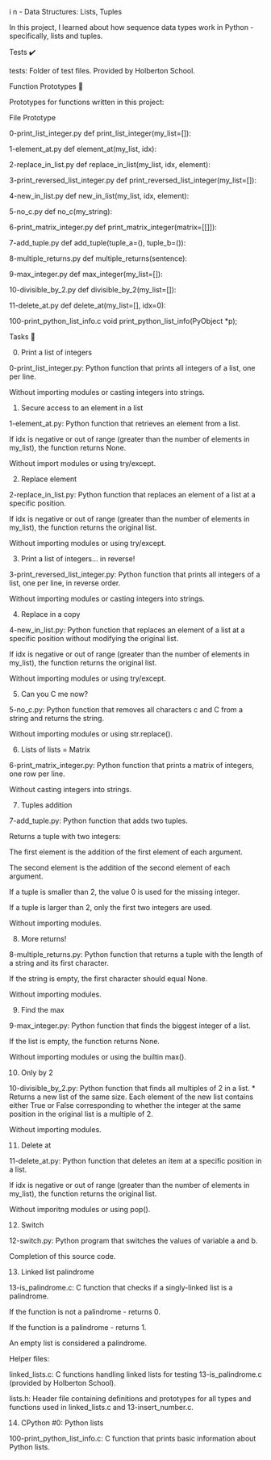 i
n - Data Structures: Lists, Tuples

In this project, I learned about how sequence data types work in Python - specifically, lists and tuples.



Tests ✔️

tests: Folder of test files. Provided by Holberton School.

Function Prototypes 💾

Prototypes for functions written in this project:



File	Prototype

0-print_list_integer.py	def print_list_integer(my_list=[]):

1-element_at.py	def element_at(my_list, idx):

2-replace_in_list.py	def replace_in_list(my_list, idx, element):

3-print_reversed_list_integer.py	def print_reversed_list_integer(my_list=[]):

4-new_in_list.py	def new_in_list(my_list, idx, element):

5-no_c.py	def no_c(my_string):

6-print_matrix_integer.py	def print_matrix_integer(matrix=[[]]):

7-add_tuple.py	def add_tuple(tuple_a=(), tuple_b=()):

8-multiple_returns.py	def multiple_returns(sentence):

9-max_integer.py	def max_integer(my_list=[]):

10-divisible_by_2.py	def divisible_by_2(my_list=[]):

11-delete_at.py	def delete_at(my_list=[], idx=0):

100-print_python_list_info.c	void print_python_list_info(PyObject *p);

Tasks 📃

0. Print a list of integers



0-print_list_integer.py: Python function that prints all integers of a list, one per line.

Without importing modules or casting integers into strings.

1. Secure access to an element in a list



1-element_at.py: Python function that retrieves an element from a list.

If idx is negative or out of range (greater than the number of elements in my_list), the function returns None.

Without import modules or using try/except.

2. Replace element



2-replace_in_list.py: Python function that replaces an element of a list at a specific position.

If idx is negative or out of range (greater than the number of elements in my_list), the function returns the original list.

Without importing modules or using try/except.

3. Print a list of integers... in reverse!



3-print_reversed_list_integer.py: Python function that prints all integers of a list, one per line, in reverse order.

Without importing modules or casting integers into strings.

4. Replace in a copy



4-new_in_list.py: Python function that replaces an element of a list at a specific position without modifying the original list.

If idx is negative or out of range (greater than the number of elements in my_list), the function returns the original list.

Without importing modules or using try/except.

5. Can you C me now?



5-no_c.py: Python function that removes all characters c and C from a string and returns the string.

Without importing modules or using str.replace().

6. Lists of lists = Matrix



6-print_matrix_integer.py: Python function that prints a matrix of integers, one row per line.

Without casting integers into strings.

7. Tuples addition



7-add_tuple.py: Python function that adds two tuples.

Returns a tuple with two integers:

The first element is the addition of the first element of each argument.

The second element is the addition of the second element of each argument.

If a tuple is smaller than 2, the value 0 is used for the missing integer.

If a tuple is larger than 2, only the first two integers are used.

Without importing modules.

8. More returns!



8-multiple_returns.py: Python function that returns a tuple with the length of a string and its first character.

If the string is empty, the first character should equal None.

Without importing modules.

9. Find the max



9-max_integer.py: Python function that finds the biggest integer of a list.

If the list is empty, the function returns None.

Without importing modules or using the builtin max().

10. Only by 2



10-divisible_by_2.py: Python function that finds all multiples of 2 in a list. * Returns a new list of the same size. Each element of the new list contains either True or False corresponding to whether the integer at the same position in the original list is a multiple of 2.

Without importing modules.

11. Delete at



11-delete_at.py: Python function that deletes an item at a specific position in a list.

If idx is negative or out of range (greater than the number of elements in my_list), the function returns the original list.

Without imporitng modules or using pop().

12. Switch



12-switch.py: Python program that switches the values of variable a and b.

Completion of this source code.

13. Linked list palindrome



13-is_palindrome.c: C function that checks if a singly-linked list is a palindrome.

If the function is not a palindrome - returns 0.

If the function is a palindrome - returns 1.

An empty list is considered a palindrome.

Helper files:

linked_lists.c: C functions handling linked lists for testing 13-is_palindrome.c (provided by Holberton School).

lists.h: Header file containing definitions and prototypes for all types and functions used in linked_lists.c and 13-insert_number.c.

14. CPython #0: Python lists



100-print_python_list_info.c: C function that prints basic information about Python lists.
